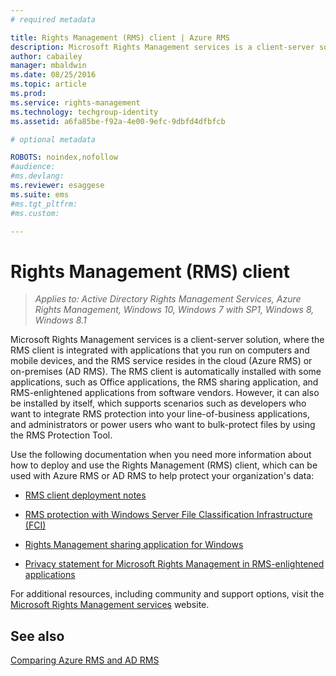 ```yaml
---
# required metadata

title: Rights Management (RMS) client | Azure RMS
description: Microsoft Rights Management services is a client-server solution that helps to protect an organization's data. The RMS client is integrated with applications that you run on computers and mobile devices, and the RMS service resides in the cloud (Azure RMS) or on-premises (AD RMS).
author: cabailey
manager: mbaldwin
ms.date: 08/25/2016
ms.topic: article
ms.prod:
ms.service: rights-management
ms.technology: techgroup-identity
ms.assetid: a6fa85be-f92a-4e00-9efc-9dbfd4dfbfcb

# optional metadata

ROBOTS: noindex,nofollow
#audience:
#ms.devlang:
ms.reviewer: esaggese
ms.suite: ems
#ms.tgt_pltfrm:
#ms.custom:

---
```


# Rights Management (RMS) client

>*Applies to: Active Directory Rights Management Services, Azure Rights Management, Windows 10, Windows 7 with SP1, Windows 8, Windows 8.1*

Microsoft Rights Management services is a client-server solution, where the RMS client is integrated with applications that you run on computers and mobile devices, and the RMS service resides in the cloud (Azure RMS) or on-premises (AD RMS). The RMS client is automatically installed with some applications, such as Office applications, the RMS sharing application, and RMS-enlightened applications from software vendors. However, it can also be installed by itself, which supports scenarios such as developers who want to integrate RMS protection into your line-of-business applications, and administrators or power users who want to bulk-protect files by using the RMS Protection Tool.

Use the following documentation when you need more information about how to deploy and use the Rights Management (RMS) client, which can be used with Azure RMS or AD RMS to help protect your organization's data:

- [RMS client deployment notes](client-deployment-notes.md)

- [RMS protection with Windows Server File Classification Infrastructure (FCI)](configure-fci.md)

- [Rights Management sharing application for Windows](sharing-app-windows.md)

- [Privacy statement for Microsoft Rights Management in RMS-enlightened applications](privacy-statement-rms-enlightened-applications.md)


For additional resources, including community and support options, visit the [Microsoft Rights Management services](https://www.microsoft.com/rms) website.

## See also
[Comparing Azure RMS and AD RMS](../understand-explore/compare-azure-rms-ad-rms.md)
